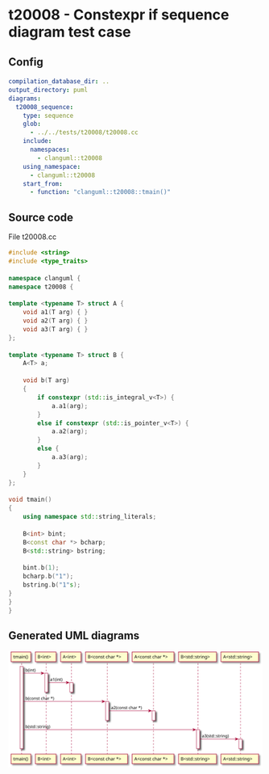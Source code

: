 # t20008 - Constexpr if sequence diagram test case
## Config
```yaml
compilation_database_dir: ..
output_directory: puml
diagrams:
  t20008_sequence:
    type: sequence
    glob:
      - ../../tests/t20008/t20008.cc
    include:
      namespaces:
        - clanguml::t20008
    using_namespace:
      - clanguml::t20008
    start_from:
      - function: "clanguml::t20008::tmain()"
```
## Source code
File t20008.cc
```cpp
#include <string>
#include <type_traits>

namespace clanguml {
namespace t20008 {

template <typename T> struct A {
    void a1(T arg) { }
    void a2(T arg) { }
    void a3(T arg) { }
};

template <typename T> struct B {
    A<T> a;

    void b(T arg)
    {
        if constexpr (std::is_integral_v<T>) {
            a.a1(arg);
        }
        else if constexpr (std::is_pointer_v<T>) {
            a.a2(arg);
        }
        else {
            a.a3(arg);
        }
    }
};

void tmain()
{
    using namespace std::string_literals;

    B<int> bint;
    B<const char *> bcharp;
    B<std::string> bstring;

    bint.b(1);
    bcharp.b("1");
    bstring.b("1"s);
}
}
}
```
## Generated UML diagrams
![t20008_sequence](./t20008_sequence.svg "Constexpr if sequence diagram test case")
